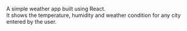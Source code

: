 A simple weather app built using React.
<br>
It shows the temperature, humidity and weather condition for any city entered by the user.
